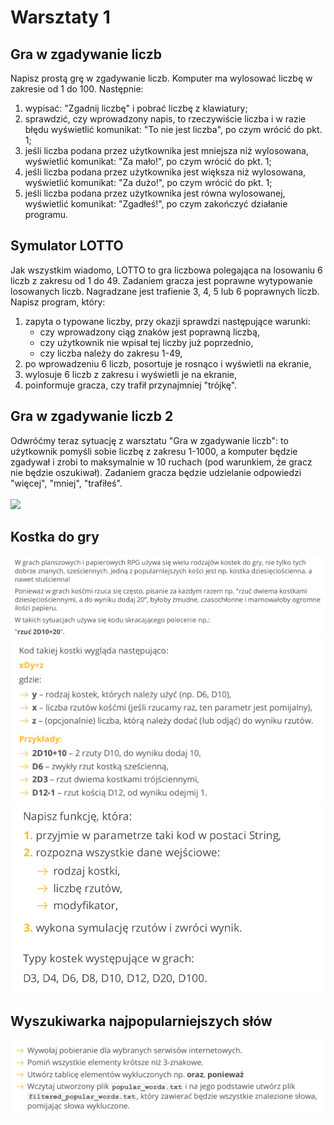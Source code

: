 # Warsztaty 1

## Gra w zgadywanie liczb
Napisz prostą grę w zgadywanie liczb. Komputer ma wylosować liczbę w zakresie od 1 do 100.
Następnie:
1) wypisać: "Zgadnij liczbę" i pobrać liczbę z klawiatury;
2) sprawdzić, czy wprowadzony napis, to rzeczywiście liczba i w razie błędu wyświetlić komunikat: "To
nie jest liczba", po czym wrócić do pkt. 1;
3) jeśli liczba podana przez użytkownika jest mniejsza niż wylosowana, wyświetlić komunikat: "Za
mało!", po czym wrócić do pkt. 1;
4) jeśli liczba podana przez użytkownika jest większa niż wylosowana, wyświetlić komunikat: "Za
dużo!", po czym wrócić do pkt. 1;
5) jeśli liczba podana przez użytkownika jest równa wylosowanej, wyświetlić komunikat: "Zgadłeś!",
po czym zakończyć działanie programu.

## Symulator LOTTO
Jak wszystkim wiadomo, LOTTO to gra liczbowa polegająca na losowaniu 6 liczb z zakresu od 1 do 49. Zadaniem gracza jest poprawne wytypowanie losowanych liczb. Nagradzane jest trafienie 3, 4, 5 lub 6 poprawnych liczb.
Napisz program, który:
1) zapyta o typowane liczby, przy okazji sprawdzi następujące warunki:
     - czy wprowadzony ciąg znaków jest poprawną liczbą,
     - czy użytkownik nie wpisał tej liczby już poprzednio,
     - czy liczba należy do zakresu 1-49,
2) po wprowadzeniu 6 liczb, posortuje je rosnąco i wyświetli na ekranie,
3) wylosuje 6 liczb z zakresu i wyświetli je na ekranie,
4) poinformuje gracza, czy trafił przynajmniej "trójkę".

## Gra w zgadywanie liczb 2
Odwróćmy teraz sytuację z warsztatu "Gra w zgadywanie liczb": to użytkownik pomyśli sobie liczbę z zakresu 1-1000, a komputer będzie zgadywał i zrobi to maksymalnie w 10 ruchach (pod warunkiem, że gracz nie będzie oszukiwał). Zadaniem gracza będzie udzielanie odpowiedzi "więcej", "mniej", "trafiłeś".<br>
<br>
![](images_md/_3.1_.png)
## Kostka do gry
![](images_md/_4.1_.png)
![](images_md/_4.2_.png)
![](images_md/_4.3_.png)
## Wyszukiwarka najpopularniejszych słów
![](images_md/_5_.png)
